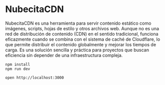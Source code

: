 # NubecitaCDN 
NubecitaCDN es una herramienta para servir contenido estático como imágenes, scripts, hojas de estilo y otros archivos web. Aunque no es una red de distribución de contenido (CDN) en el sentido tradicional, funciona eficazmente cuando se combina con el sistema de caché de Cloudflare, lo que permite distribuir el contenido globalmente y mejorar los tiempos de carga. Es una solución sencilla y práctica para proyectos que buscan eficiencia sin depender de una infraestructura compleja.

```
npm install
npm run dev
```

```
open http://localhost:3000
```
